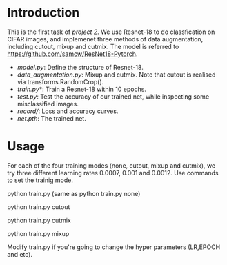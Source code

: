 # Introduction
This is the first task of *project 2*. We use Resnet-18 to do classfication on CIFAR images, and implemenet three methods of data augmentation, including cutout, mixup and cutmix. The model is referred to https://github.com/samcw/ResNet18-Pytorch.

+ *model.py*: Define the structure of Resnet-18.
+ *data_augmentation.py*: Mixup and cutmix. Note that cutout is realised via transforms.RandomCrop().
+ *train.py**: Train a Resnet-18 within 10 epochs.
+ *test.py*: Test the accuracy of our trained net, while inspecting some misclassified images.
+ *record/*: Loss and accuracy curves.
+ *net.pth*: The trained net.

# Usage
For each of the four training modes (none, cutout, mixup and cutmix), we try three different learning rates 0.0007, 0.001 and 0.0012. Use commands to set the trainig mode.

python train.py  (same as python train.py none)

python train.py cutout

python train.py cutmix

python train.py mixup

Modify train.py if you're going to change the hyper parameters (LR,EPOCH and etc).

